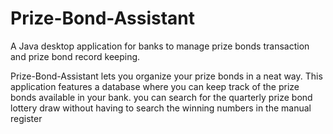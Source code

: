 # Prize-Bond-Assistant
A Java desktop application for banks to manage prize bonds transaction and prize bond record keeping. 

Prize-Bond-Assistant lets you organize your prize bonds in a neat way. This application features a database where you can keep track of the 
prize bonds available in your bank. you can search for the quarterly prize bond lottery draw without having to search the winning numbers 
in the manual register


